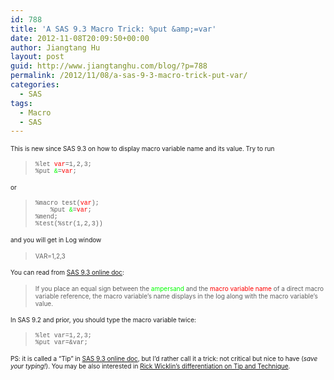 ```yaml
---
id: 788
title: 'A SAS 9.3 Macro Trick: %put &amp;=var'
date: 2012-11-08T20:09:50+00:00
author: Jiangtang Hu
layout: post
guid: http://www.jiangtanghu.com/blog/?p=788
permalink: /2012/11/08/a-sas-9-3-macro-trick-put-var/
categories:
  - SAS
tags:
  - Macro
  - SAS
---
```

<font size="1">This is new since SAS 9.3 on how to display macro variable name and its value. Try to run</font>

> <font size="1" face="Courier New">%let <font color="#ff0000">var</font>=1,2,3; <br />%put <font color="#00ff00">&</font>=<font color="#ff0000">var</font>;</font>

<font size="1">or</font>

> <font size="1" face="Courier New">%macro test(<font color="#ff0000">var</font>); <br />&#160;&#160;&#160; %put <font color="#00ff00">&</font>=<font color="#ff0000">var</font>; <br />%mend; <br />%test(%str(1,2,3))</font>

<font size="1">and you will get in Log window</font>

> <font size="1">VAR=1,2,3</font>

<font size="1">You can read from <a href="http://support.sas.com/documentation/cdl/en/mcrolref/62978/HTML/default/viewer.htm#n189qvy83pmkt6n1bq2mmwtyb4oe.htm" target="_blank">SAS 9.3 online doc</a>:</font>

> <font size="1">If you place an equal sign between the <font color="#00ff00">ampersand</font> and the <font color="#ff0000">macro variable</font> <font color="#ff0000">name</font> of a direct macro variable reference, the macro variable&#8217;s name displays in the log along with the macro variable&#8217;s value.</font>

<font size="1">In SAS 9.2 and prior, you should type the macro variable twice:</font>

> <font size="1" face="Courier New">%let var=1,2,3; <br />%put var=&var;</font>

<font size="1">PS: it is called a “Tip” in <a href="http://support.sas.com/documentation/cdl/en/mcrolref/62978/HTML/default/viewer.htm#n189qvy83pmkt6n1bq2mmwtyb4oe.htm" target="_blank">SAS 9.3 online doc</a>, but I’d rather call it a trick: <font size="1">not critical but nice to have (<em>save your typing!</em>). You may be also interested in <a href="http://blogs.sas.com/content/iml/2010/11/01/tips-and-techniques-whats-the-difference/" target="_blank">Rick Wicklin’s differentiation on Tip and Technique</a>.</font></font>